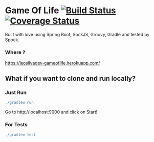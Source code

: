 # Game Of Life [![Build Status](https://travis-ci.org/leosilvadev/game-of-life.svg?branch=heroku)](https://travis-ci.org/leosilvadev/game-of-life) [![Coverage Status](https://coveralls.io/repos/github/leosilvadev/game-of-life/badge.svg?branch=heroku)](https://coveralls.io/github/leosilvadev/game-of-life?branch=heroku)

Built with love using Spring Boot, SockJS, Groovy, Gradle and tested by Spock.

### Where ?
https://leosilvadev-gameoflife.herokuapp.com/


## What if you want to clone and run locally?

### Just Run
```groovy
./gradlew run
```

Go to http://localhost:9000 and click on Start!

### For Tests
```groovy
./gradlew test
```